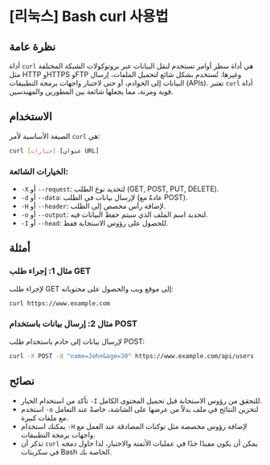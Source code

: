 # [리눅스] Bash curl 사용법

## نظرة عامة
أداة `curl` هي أداة سطر أوامر تستخدم لنقل البيانات عبر بروتوكولات الشبكة المختلفة مثل HTTP وHTTPS وFTP وغيرها. تُستخدم بشكل شائع لتحميل الملفات، إرسال البيانات إلى الخوادم، أو حتى لاختبار واجهات برمجة التطبيقات (APIs). تعتبر `curl` أداة قوية ومرنة، مما يجعلها شائعة بين المطورين والمهندسين.

## الاستخدام
الصيغة الأساسية لأمر `curl` هي:

```bash
curl [خيارات] [عنوان URL]
```

### الخيارات الشائعة:
- `-X` أو `--request`: لتحديد نوع الطلب (GET, POST, PUT, DELETE).
- `-d` أو `--data`: لإرسال بيانات في الطلب (عادةً مع POST).
- `-H` أو `--header`: لإضافة رأس مخصص إلى الطلب.
- `-o` أو `--output`: لتحديد اسم الملف الذي سيتم حفظ البيانات فيه.
- `-I` أو `--head`: للحصول على رؤوس الاستجابة فقط.

## أمثلة
### مثال 1: إجراء طلب GET
لإجراء طلب GET إلى موقع ويب والحصول على محتوياته:

```bash
curl https://www.example.com
```

### مثال 2: إرسال بيانات باستخدام POST
لإرسال بيانات إلى خادم باستخدام طلب POST:

```bash
curl -X POST -d "name=John&age=30" https://www.example.com/api/users
```

## نصائح
- تأكد من استخدام الخيار `-I` للتحقق من رؤوس الاستجابة قبل تحميل المحتوى الكامل.
- استخدم `-o` لتخزين النتائج في ملف بدلاً من عرضها على الشاشة، خاصةً عند التعامل مع ملفات كبيرة.
- يمكنك استخدام `-H` لإضافة رؤوس مخصصة مثل توكنات المصادقة عند العمل مع واجهات برمجة التطبيقات.
- تذكر أن `curl` يمكن أن يكون مفيدًا جدًا في عمليات الأتمتة والاختبار، لذا حاول دمجه في سكربتات Bash الخاصة بك.